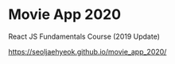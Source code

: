 # Movie App 2020

React JS Fundamentals Course (2019 Update)

https://seoljaehyeok.github.io/movie_app_2020/
